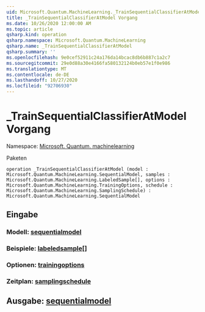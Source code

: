 ```yaml
---
uid: Microsoft.Quantum.MachineLearning._TrainSequentialClassifierAtModel
title: _TrainSequentialClassifierAtModel Vorgang
ms.date: 10/26/2020 12:00:00 AM
ms.topic: article
qsharp.kind: operation
qsharp.namespace: Microsoft.Quantum.MachineLearning
qsharp.name: _TrainSequentialClassifierAtModel
qsharp.summary: ''
ms.openlocfilehash: 9e0cef52911c24a176da14bcac8db6b887c1a2c7
ms.sourcegitcommit: 29e0d88a30e4166fa580132124b0eb57e1f0e986
ms.translationtype: MT
ms.contentlocale: de-DE
ms.lasthandoff: 10/27/2020
ms.locfileid: "92706930"
---
```

# <a name="_trainsequentialclassifieratmodel-operation"></a>_TrainSequentialClassifierAtModel Vorgang

Namespace: [Microsoft. Quantum. machinelearning](xref:Microsoft.Quantum.MachineLearning)

Paketen [](https://nuget.org/packages/)




```qsharp
operation _TrainSequentialClassifierAtModel (model : Microsoft.Quantum.MachineLearning.SequentialModel, samples : Microsoft.Quantum.MachineLearning.LabeledSample[], options : Microsoft.Quantum.MachineLearning.TrainingOptions, schedule : Microsoft.Quantum.MachineLearning.SamplingSchedule) : Microsoft.Quantum.MachineLearning.SequentialModel
```


## <a name="input"></a>Eingabe

### <a name="model--sequentialmodel"></a>Modell: [sequentialmodel](xref:Microsoft.Quantum.MachineLearning.SequentialModel)




### <a name="samples--labeledsample"></a>Beispiele: [labeledsample](xref:Microsoft.Quantum.MachineLearning.LabeledSample)[]




### <a name="options--trainingoptions"></a>Optionen: [trainingoptions](xref:Microsoft.Quantum.MachineLearning.TrainingOptions)




### <a name="schedule--samplingschedule"></a>Zeitplan: [samplingschedule](xref:Microsoft.Quantum.MachineLearning.SamplingSchedule)





## <a name="output--sequentialmodel"></a>Ausgabe: [sequentialmodel](xref:Microsoft.Quantum.MachineLearning.SequentialModel)


